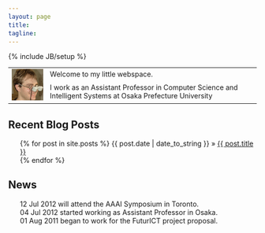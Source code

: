 ```yaml
---
layout: page
title: 
tagline: 
---
```

{% include JB/setup %}

<table width="80%"  border='0'>
<tr>
<td rowspan="2"><img src="/imgs/kai.png" alt="that's me ;)" /></td>
<td>Welcome to my little webspace.</td>
</tr>
<tr>
<td>I work as an Assistant Professor in Computer 
Science and Intelligent Systems at Osaka Prefecture University 
</td>
 </tr>
</table>

## Recent Blog Posts 
<ul class="posts">
  {% for post in site.posts %}
    <span>{{ post.date | date_to_string }}</span>   &raquo; <a href="{{ BASE_PATH }}{{ post.url }}">{{ post.title }}</a> <br />
  {% endfor %}
</ul>

## News
<ul class="news">
 <span>12 Jul 2012</span> will attend the AAAI Symposium in Toronto. <br/>
 <span>04 Jul 2012</span> started working as Assistant Professor in Osaka.<br/>
 <span>01 Aug 2011</span> began to work for the FuturICT project proposal.<br/>

 </ul>



